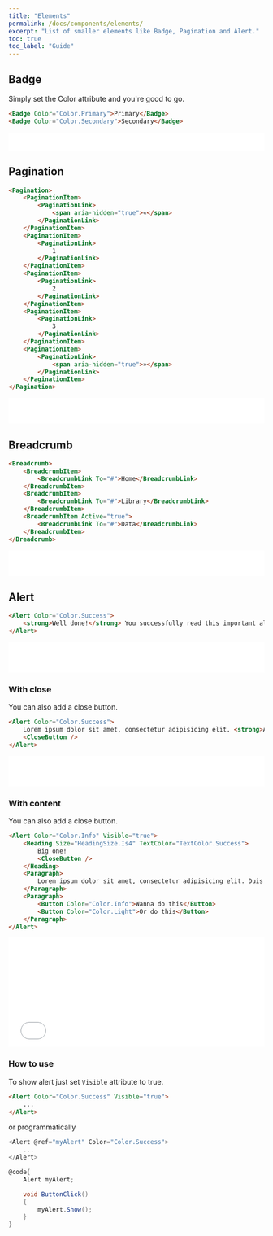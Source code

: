 ```yaml
---
title: "Elements"
permalink: /docs/components/elements/
excerpt: "List of smaller elements like Badge, Pagination and Alert."
toc: true
toc_label: "Guide"
---
```


## Badge

Simply set the Color attribute and you're good to go.

```html
<Badge Color="Color.Primary">Primary</Badge>
<Badge Color="Color.Secondary">Secondary</Badge>
```

<iframe class="frame" src="/examples/elements/badge/" frameborder="0" scrolling="no" style="width:100%;height:35px;"></iframe>

## Pagination

```html
<Pagination>
    <PaginationItem>
        <PaginationLink>
            <span aria-hidden="true">«</span>
        </PaginationLink>
    </PaginationItem>
    <PaginationItem>
        <PaginationLink>
            1
        </PaginationLink>
    </PaginationItem>
    <PaginationItem>
        <PaginationLink>
            2
        </PaginationLink>
    </PaginationItem>
    <PaginationItem>
        <PaginationLink>
            3
        </PaginationLink>
    </PaginationItem>
    <PaginationItem>
        <PaginationLink>
            <span aria-hidden="true">»</span>
        </PaginationLink>
    </PaginationItem>
</Pagination>
```

<iframe class="frame" src="/examples/elements/pagination/" frameborder="0" scrolling="no" style="width:100%;height:50px;"></iframe>

## Breadcrumb

```html
<Breadcrumb>
    <BreadcrumbItem>
        <BreadcrumbLink To="#">Home</BreadcrumbLink>
    </BreadcrumbItem>
    <BreadcrumbItem>
        <BreadcrumbLink To="#">Library</BreadcrumbLink>
    </BreadcrumbItem>
    <BreadcrumbItem Active="true">
        <BreadcrumbLink To="#">Data</BreadcrumbLink>
    </BreadcrumbItem>
</Breadcrumb>
```

<iframe class="frame" src="/examples/elements/breadcrumb/" frameborder="0" scrolling="no" style="width:100%;height:50px;"></iframe>

## Alert

```html
<Alert Color="Color.Success">
    <strong>Well done!</strong> You successfully read this important alert message.
</Alert>
```

<iframe class="frame" src="/examples/elements/alert/" frameborder="0" scrolling="no" style="width:100%;height:60px;"></iframe>

### With close

You can also add a close button.

```html
<Alert Color="Color.Success">
    Lorem ipsum dolor sit amet, consectetur adipisicing elit. <strong>Alert Link.</strong>
    <CloseButton />
</Alert>
```

<iframe class="frame" src="/examples/elements/alert-close/" frameborder="0" scrolling="no" style="width:100%;height:60px;"></iframe>

### With content

You can also add a close button.

```html
<Alert Color="Color.Info" Visible="true">
    <Heading Size="HeadingSize.Is4" TextColor="TextColor.Success">
        Big one!
        <CloseButton />
    </Heading>
    <Paragraph>
        Lorem ipsum dolor sit amet, consectetur adipisicing elit. Duis mollis, est non commodo luctus, nisi erat porttitor ligula, eget lacinia odio sem nec elit. Cras mattis consectetur purus sit amet fermentum.
    </Paragraph>
    <Paragraph>
        <Button Color="Color.Info">Wanna do this</Button>
        <Button Color="Color.Light">Or do this</Button>
    </Paragraph>
</Alert>
```

<iframe class="frame" src="/examples/elements/alert-close-big/" frameborder="0" scrolling="no" style="width:100%;height:215px;"></iframe>

### How to use

To show alert just set `Visible` attribute to true.

```html
<Alert Color="Color.Success" Visible="true">
    ...
</Alert>
```

or programmatically

```cs
<Alert @ref="myAlert" Color="Color.Success">
    ...
</Alert>

@code{
    Alert myAlert;

    void ButtonClick()
    {
        myAlert.Show();
    }
}
```